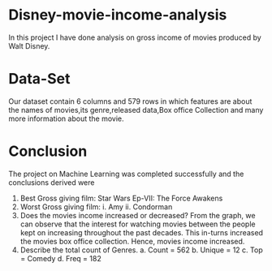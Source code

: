 # Disney-movie-income-analysis

In this project I have done analysis on gross income of movies produced by Walt Disney.

# Data-Set 
 Our dataset contain 6 columns and 579 rows in which features are about the names of movies,its genre,released data,Box office Collection and many more information about the movie. 
 
 # Conclusion
 
 
The project on Machine Learning was completed successfully and the conclusions 
derived were 
1) Best Gross giving film:
   Star Wars Ep-VII: The Force Awakens
2) Worst Gross giving film:
   i. Amy 
   ii. Condorman
3) Does the movies income increased or decreased?
   From the graph, we can observe that the interest for watching movies between the 
   people kept on increasing throughout the past decades. This in-turns increased the 
   movies box office collection. Hence, movies income increased.
4) Describe the total count of Genres.
  a. Count = 562
  b. Unique = 12
  c. Top = Comedy
  d. Freq = 182
